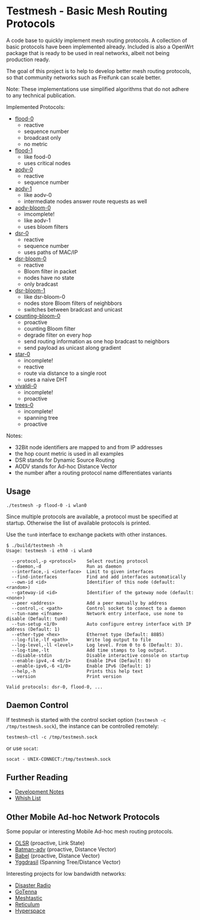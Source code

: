 # Testmesh - Basic Mesh Routing Protocols

A code base to quickly implement mesh routing protocols. A collection of basic protocols have been implemented already.
Included is also a OpenWrt package that is ready to be used in real networks, albeit not being production ready.

The goal of this project is to help to develop better mesh routing protocols, so that community networks such as Freifunk can scale better.

Note: These implementations use simplified algorithms that do not adhere to any technical publication.

Implemented Protocols:

- [flood-0](src/flood-0/)
  - reactive
  - sequence number
  - broadcast only
  - no metric
- [flood-1](src/flood-1/)
  - like food-0
  - uses critical nodes
- [aodv-0](src/aodv-0/)
  - reactive
  - sequence number
- [aodv-1](src/aodv-1/)
  - like aodv-0
  - intermediate nodes answer route requests as well
- [aodv-bloom-0](src/aodv-bloom-0/)
  - imcomplete!
  - like aodv-1
  - uses bloom filters
- [dsr-0](src/dsr-0/)
  - reactive
  - sequence number
  - uses paths of MAC/IP
- [dsr-bloom-0](src/dsr-bloom-0/)
  - reactive
  - Bloom filter in packet
  - nodes have no state
  - only bradcast
- [dsr-bloom-1](src/dsr-bloom-1/)
  - like dsr-bloom-0
  - nodes store Bloom filters of neighbbors
  - switches between bradcast and unicast
- [counting-bloom-0](src/counting-bloom-0/)
  - proactive
  - counting Bloom filter
  - degrade filter on every hop
  - send routing information as one hop bradcast to neighbors
  - send payload as unicast along gradient
- [star-0](src/star-0/)
  - incomplete!
  - reactive
  - route via distance to a single root
  - uses a naive DHT
- [vivaldi-0](src/vivaldi-0/)
  - incomplete!
  - proactive
- [trees-0](src/streets-0/)
  - incomplete!
  - spanning tree
  - proactive

Notes:
 - 32Bit node identifiers are mapped to and from IP addresses
 - the hop count metric is used in all examples
 - DSR stands for Dynamic Source Routing
 - AODV stands for Ad-hoc Distance Vector
 - the number after a routing protocol name differentiates variants

## Usage

```
./testmesh -p flood-0 -i wlan0
```

Since multiple protocols are available, a protocol must be specified at startup.
Otherwise the list of available protocols is printed.

Use the `tun0` interface to exchange packets with other instances.

```
$ ./build/testmesh -h
Usage: testmesh -i eth0 -i wlan0

  --protocol,-p <protocol>    Select routing protocol
  --daemon,-d                 Run as daemon
  --interface,-i <interface>  Limit to given interfaces
  --find-interfaces           Find and add interfaces automatically
  --own-id <id>               Identifier of this node (default: <random>)
  --gateway-id <id>           Identifier of the gateway node (default: <none>)
  --peer <address>            Add a peer manually by address
  --control,-c <path>         Control socket to connect to a daemon
  --tun-name <ifname>         Network entry interface, use none to disable (Default: tun0)
  --tun-setup <1/0>           Auto configure entrey interface with IP address (Default: 1)
  --ether-type <hex>          Ethernet type (Default: 88B5)
  --log-file,-lf <path>       Write log output to file
  --log-level,-ll <level>     Log level. From 0 to 6 (Default: 3).
  --log-time,-lt              Add time stamps to log output.
  --disable-stdin             Disable interactive console on startup
  --enable-ipv4,-4 <0/1>      Enable IPv4 (Default: 0)
  --enable-ipv6,-6 <1/0>      Enable IPv6 (Default: 1)
  --help,-h                   Prints this help text
  --version                   Print version

Valid protocols: dsr-0, flood-0, ...
```

## Daemon Control

If testmesh is started with the control socket option (`testmesh -c /tmp/testmesh.sock`), the instance can be controlled remotely:

```
testmesh-ctl -c /tmp/testmesh.sock
```

or use `socat`:

```
socat - UNIX-CONNECT:/tmp/testmesh.sock
```

## Further Reading

* [Development Notes](docs/notes.md)
* [Whish List](docs/whishes.md)

## Other Mobile Ad-hoc Network Protocols

Some popular or interesting Mobile Ad-hoc mesh routing protocols.

* [OLSR](https://datatracker.ietf.org/doc/html/rfc3626) (proactive, Link State)
* [Batman-adv](https://www.open-mesh.org/projects/batman-adv/wiki/Wiki) (proactive, Distance Vector)
* [Babel](https://www.irif.fr/~jch/software/babel/) (proactive, Distance Vector)
* [Yggdrasil](https://yggdrasil-network.github.io/) (Spanning Tree/Distance Vector)

Interesting projects for low bandwidth networks:

* [Disaster Radio](https://disaster.radio/)
* [GoTenna](https://gotenna.com/)
* [Meshtastic](https://meshtastic.org/)
* [Reticulum](https://unsigned.io/projects/reticulum/)
* [Hyperspace](https://github.com/kurthildebrand/hyperspace)

